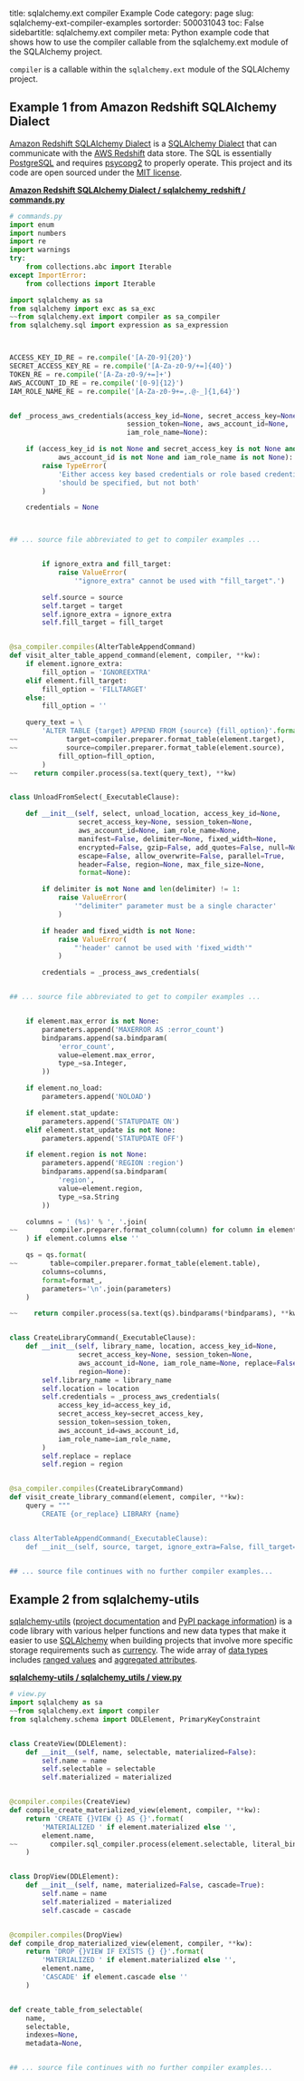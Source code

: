 title: sqlalchemy.ext compiler Example Code
category: page
slug: sqlalchemy-ext-compiler-examples
sortorder: 500031043
toc: False
sidebartitle: sqlalchemy.ext compiler
meta: Python example code that shows how to use the compiler callable from the sqlalchemy.ext module of the SQLAlchemy project.


`compiler` is a callable within the `sqlalchemy.ext` module of the SQLAlchemy project.



## Example 1 from Amazon Redshift SQLAlchemy Dialect
[Amazon Redshift SQLAlchemy Dialect](https://github.com/sqlalchemy-redshift/sqlalchemy-redshift)
is a [SQLAlchemy Dialect](https://docs.sqlalchemy.org/en/13/dialects/)
that can communicate with the [AWS Redshift](https://aws.amazon.com/redshift/)
data store. The SQL is essentially [PostgreSQL](/postgresql.html)
and requires [psycopg2](https://www.psycopg.org/) to properly
operate. This project and its code are open sourced under the
[MIT license](https://github.com/sqlalchemy-redshift/sqlalchemy-redshift/blob/master/LICENSE).

[**Amazon Redshift SQLAlchemy Dialect / sqlalchemy_redshift / commands.py**](https://github.com/sqlalchemy-redshift/sqlalchemy-redshift/blob/master/sqlalchemy_redshift/./commands.py)

```python
# commands.py
import enum
import numbers
import re
import warnings
try:
    from collections.abc import Iterable
except ImportError:
    from collections import Iterable

import sqlalchemy as sa
from sqlalchemy import exc as sa_exc
~~from sqlalchemy.ext import compiler as sa_compiler
from sqlalchemy.sql import expression as sa_expression



ACCESS_KEY_ID_RE = re.compile('[A-Z0-9]{20}')
SECRET_ACCESS_KEY_RE = re.compile('[A-Za-z0-9/+=]{40}')
TOKEN_RE = re.compile('[A-Za-z0-9/+=]+')
AWS_ACCOUNT_ID_RE = re.compile('[0-9]{12}')
IAM_ROLE_NAME_RE = re.compile('[A-Za-z0-9+=,.@-_]{1,64}')


def _process_aws_credentials(access_key_id=None, secret_access_key=None,
                             session_token=None, aws_account_id=None,
                             iam_role_name=None):

    if (access_key_id is not None and secret_access_key is not None and
            aws_account_id is not None and iam_role_name is not None):
        raise TypeError(
            'Either access key based credentials or role based credentials '
            'should be specified, but not both'
        )

    credentials = None



## ... source file abbreviated to get to compiler examples ...


        if ignore_extra and fill_target:
            raise ValueError(
                '"ignore_extra" cannot be used with "fill_target".')

        self.source = source
        self.target = target
        self.ignore_extra = ignore_extra
        self.fill_target = fill_target


@sa_compiler.compiles(AlterTableAppendCommand)
def visit_alter_table_append_command(element, compiler, **kw):
    if element.ignore_extra:
        fill_option = 'IGNOREEXTRA'
    elif element.fill_target:
        fill_option = 'FILLTARGET'
    else:
        fill_option = ''

    query_text = \
        'ALTER TABLE {target} APPEND FROM {source} {fill_option}'.format(
~~            target=compiler.preparer.format_table(element.target),
~~            source=compiler.preparer.format_table(element.source),
            fill_option=fill_option,
        )
~~    return compiler.process(sa.text(query_text), **kw)


class UnloadFromSelect(_ExecutableClause):

    def __init__(self, select, unload_location, access_key_id=None,
                 secret_access_key=None, session_token=None,
                 aws_account_id=None, iam_role_name=None,
                 manifest=False, delimiter=None, fixed_width=None,
                 encrypted=False, gzip=False, add_quotes=False, null=None,
                 escape=False, allow_overwrite=False, parallel=True,
                 header=False, region=None, max_file_size=None,
                 format=None):

        if delimiter is not None and len(delimiter) != 1:
            raise ValueError(
                '"delimiter" parameter must be a single character'
            )

        if header and fixed_width is not None:
            raise ValueError(
                "'header' cannot be used with 'fixed_width'"
            )

        credentials = _process_aws_credentials(


## ... source file abbreviated to get to compiler examples ...


    if element.max_error is not None:
        parameters.append('MAXERROR AS :error_count')
        bindparams.append(sa.bindparam(
            'error_count',
            value=element.max_error,
            type_=sa.Integer,
        ))

    if element.no_load:
        parameters.append('NOLOAD')

    if element.stat_update:
        parameters.append('STATUPDATE ON')
    elif element.stat_update is not None:
        parameters.append('STATUPDATE OFF')

    if element.region is not None:
        parameters.append('REGION :region')
        bindparams.append(sa.bindparam(
            'region',
            value=element.region,
            type_=sa.String
        ))

    columns = ' (%s)' % ', '.join(
~~        compiler.preparer.format_column(column) for column in element.columns
    ) if element.columns else ''

    qs = qs.format(
~~        table=compiler.preparer.format_table(element.table),
        columns=columns,
        format=format_,
        parameters='\n'.join(parameters)
    )

~~    return compiler.process(sa.text(qs).bindparams(*bindparams), **kw)


class CreateLibraryCommand(_ExecutableClause):
    def __init__(self, library_name, location, access_key_id=None,
                 secret_access_key=None, session_token=None,
                 aws_account_id=None, iam_role_name=None, replace=False,
                 region=None):
        self.library_name = library_name
        self.location = location
        self.credentials = _process_aws_credentials(
            access_key_id=access_key_id,
            secret_access_key=secret_access_key,
            session_token=session_token,
            aws_account_id=aws_account_id,
            iam_role_name=iam_role_name,
        )
        self.replace = replace
        self.region = region


@sa_compiler.compiles(CreateLibraryCommand)
def visit_create_library_command(element, compiler, **kw):
    query = """
        CREATE {or_replace} LIBRARY {name}


class AlterTableAppendCommand(_ExecutableClause):
    def __init__(self, source, target, ignore_extra=False, fill_target=False):


## ... source file continues with no further compiler examples...

```


## Example 2 from sqlalchemy-utils
[sqlalchemy-utils](https://github.com/kvesteri/sqlalchemy-utils)
([project documentation](https://sqlalchemy-utils.readthedocs.io/en/latest/)
and
[PyPI package information](https://pypi.org/project/SQLAlchemy-Utils/))
is a code library with various helper functions and new data types
that make it easier to use [SQLAlchemy](/sqlalchemy.html) when building
projects that involve more specific storage requirements such as
[currency](https://sqlalchemy-utils.readthedocs.io/en/latest/data_types.html#module-sqlalchemy_utils.types.currency).
The wide array of
[data types](https://sqlalchemy-utils.readthedocs.io/en/latest/data_types.html)
includes [ranged values](https://sqlalchemy-utils.readthedocs.io/en/latest/range_data_types.html)
and [aggregated attributes](https://sqlalchemy-utils.readthedocs.io/en/latest/aggregates.html).

[**sqlalchemy-utils / sqlalchemy_utils / view.py**](https://github.com/kvesteri/sqlalchemy-utils/blob/master/sqlalchemy_utils/./view.py)

```python
# view.py
import sqlalchemy as sa
~~from sqlalchemy.ext import compiler
from sqlalchemy.schema import DDLElement, PrimaryKeyConstraint


class CreateView(DDLElement):
    def __init__(self, name, selectable, materialized=False):
        self.name = name
        self.selectable = selectable
        self.materialized = materialized


@compiler.compiles(CreateView)
def compile_create_materialized_view(element, compiler, **kw):
    return 'CREATE {}VIEW {} AS {}'.format(
        'MATERIALIZED ' if element.materialized else '',
        element.name,
~~        compiler.sql_compiler.process(element.selectable, literal_binds=True),
    )


class DropView(DDLElement):
    def __init__(self, name, materialized=False, cascade=True):
        self.name = name
        self.materialized = materialized
        self.cascade = cascade


@compiler.compiles(DropView)
def compile_drop_materialized_view(element, compiler, **kw):
    return 'DROP {}VIEW IF EXISTS {} {}'.format(
        'MATERIALIZED ' if element.materialized else '',
        element.name,
        'CASCADE' if element.cascade else ''
    )


def create_table_from_selectable(
    name,
    selectable,
    indexes=None,
    metadata=None,


## ... source file continues with no further compiler examples...

```

